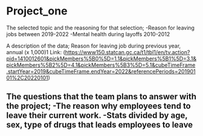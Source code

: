 # Project_one

The selected topic and the reasoning for that selection;
-Reason for leaving jobs between 2019-2022
-Mental health during layoffs 2010-2012

A description of the data;
Reason for leaving job during previous year, annual (x 1,000)1
Link: (https://www150.statcan.gc.ca/t1/tbl1/en/tv.action?pid=1410012601&pickMembers%5B0%5D=1.1&pickMembers%5B1%5D=3.1&pickMembers%5B2%5D=4.1&pickMembers%5B3%5D=5.1&cubeTimeFrame.startYear=2019&cubeTimeFrame.endYear=2022&referencePeriods=20190101%2C20220101)


The questions that the team plans to answer with the project;
-The reason why employees tend to leave their current work.
-Stats divided by age, sex, type of drugs that leads employees to leave
-
